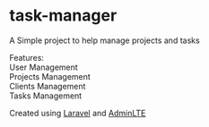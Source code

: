 # task-manager
A Simple  project to help manage projects and tasks

Features: <br>
User Management<br>
Projects Management<br>
Clients Management<br>
Tasks Management<br>

Created using <a href="https://laravel.com">Laravel</a> and <a href="https://github.com/jeroennoten/Laravel-AdminLTE">AdminLTE</a>
